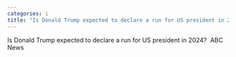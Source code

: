 ```yaml
---
categories: i
title: "Is Donald Trump expected to declare a run for US president in 2024  ABC News"
---
```

Is Donald Trump expected to declare a run for US president in 2024?&nbsp;&nbsp;ABC News